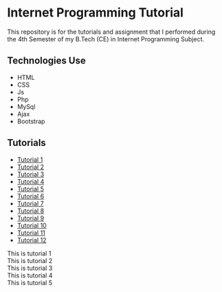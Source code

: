 # Internet Programming Tutorial

This repository is for the tutorials and assignment that I performed during the 4th Semester of my B.Tech (CE) in Internet Programming Subject.

## Technologies Use
- HTML
- CSS
- Js
- Php
- MySql
- Ajax
- Bootstrap

## Tutorials
- <a href="#tutorial_1">Tutorial 1</a>
- <a href="#tutorial_2">Tutorial 2</a>
- <a href="#tutorial_3">Tutorial 3</a>
- <a href="#tutorial_4">Tutorial 4</a>
- <a href="#tutorial_5">Tutorial 5</a>
- <a href="#tutorial_6">Tutorial 6</a>
- <a href="#tutorial_7">Tutorial 7</a>
- <a href="#tutorial_8">Tutorial 8</a>
- <a href="#tutorial_9">Tutorial 9</a>
- <a href="#tutorial_10">Tutorial 10</a>
- <a href="#tutorial_11">Tutorial 11</a>
- <a href="#tutorial_12">Tutorial 12</a>


<div id="tutorial_1">
    This is tutorial 1
</div>
<div id="tutorial_2">
    This is tutorial 2
</div>
<div id="tutorial_3">
    This is tutorial 3
</div>
<div id="tutorial_4">
    This is tutorial 4
</div>
<div id="tutorial_5">
    This is tutorial 5
</div>

